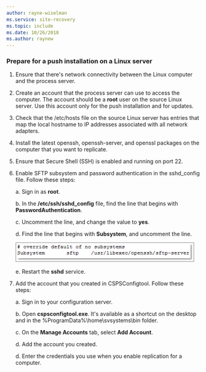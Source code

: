 ```yaml
---
author: rayne-wiselman
ms.service: site-recovery
ms.topic: include
ms.date: 10/26/2018
ms.author: raynew
---
```

### Prepare for a push installation on a Linux server

1. Ensure that there's network connectivity between the Linux computer and the process server.
1. Create an account that the process server can use to access the computer. The account should be a **root** user on the source Linux server. Use this account only for the push installation and for updates.
1. Check that the /etc/hosts file on the source Linux server has entries that map the local hostname to IP addresses associated with all network adapters.
1. Install the latest openssh, openssh-server, and openssl packages on the computer that you want to replicate.
1. Ensure that Secure Shell (SSH) is enabled and running on port 22.
1. Enable SFTP subsystem and password authentication in the sshd_config file. Follow these steps:

    a. Sign in as **root**.

    b. In the **/etc/ssh/sshd_config** file, find the line that begins with **PasswordAuthentication**.

    c. Uncomment the line, and change the value to **yes**.

    d. Find the line that begins with **Subsystem**, and uncomment the line.

      ![Linux](./media/site-recovery-prepare-push-install-mob-svc-lin/mobility2.png)

    e. Restart the **sshd** service.

1. Add the account that you created in CSPSConfigtool. Follow these steps:

    a. Sign in to your configuration server.

    b. Open **cspsconfigtool.exe**. It's available as a shortcut on the desktop and in the %ProgramData%\home\svsystems\bin folder.

    c. On the **Manage Accounts** tab, select **Add Account**.

    d. Add the account you created.

    d. Enter the credentials you use when you enable replication for a computer.
